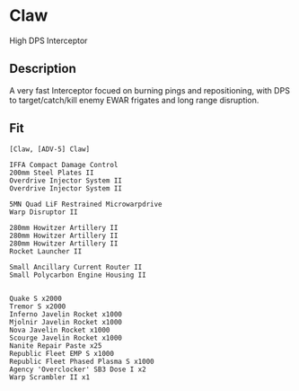 # Claw

High DPS Interceptor 


## Description

A very fast Interceptor focued on burning pings and repositioning, with DPS to target/catch/kill enemy EWAR frigates and long range disruption.

## Fit

```
[Claw, [ADV-5] Claw]

IFFA Compact Damage Control
200mm Steel Plates II
Overdrive Injector System II
Overdrive Injector System II

5MN Quad LiF Restrained Microwarpdrive
Warp Disruptor II

280mm Howitzer Artillery II
280mm Howitzer Artillery II
280mm Howitzer Artillery II
Rocket Launcher II

Small Ancillary Current Router II
Small Polycarbon Engine Housing II


Quake S x2000
Tremor S x2000
Inferno Javelin Rocket x1000
Mjolnir Javelin Rocket x1000
Nova Javelin Rocket x1000
Scourge Javelin Rocket x1000
Nanite Repair Paste x25
Republic Fleet EMP S x1000
Republic Fleet Phased Plasma S x1000
Agency 'Overclocker' SB3 Dose I x2
Warp Scrambler II x1
```
